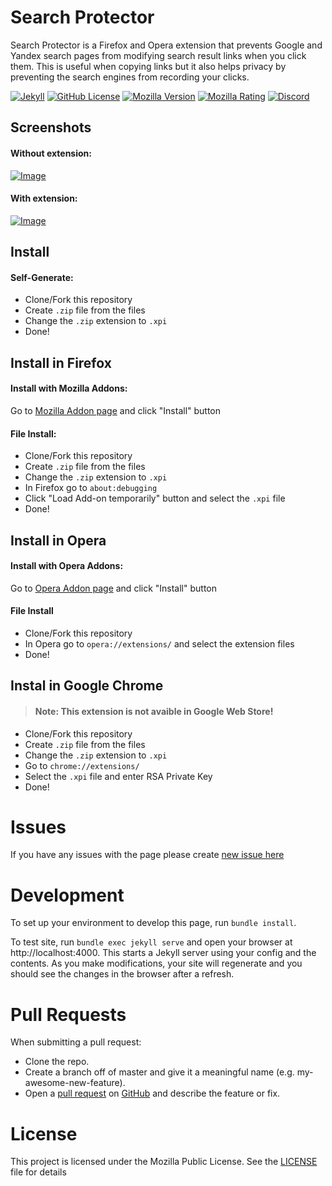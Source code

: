# Search Protector
Search Protector is a Firefox and Opera extension that prevents Google and Yandex search pages from modifying search result links when you click them. This is useful when copying links but it also helps privacy by preventing the search engines from recording your clicks.

[![Jekyll](https://github.com/igorkowalczyk/search-protector/workflows/Jekyll/badge.svg)](https://igorkowalczyk.github.io/search-protector)
[![GitHub License](https://img.shields.io/github/license/igorkowalczyk/search-protector?color=%2334D058&logo=github&logoColor=959DA5&labelColor=24292E)](https://igorkowalczyk.github.io/search-protector)
[![Mozilla Version](https://img.shields.io/amo/v/search-protector?color=%2334D058&logo=firefox&labelColor=24292E)](https://igorkowalczyk.github.io/search-protector/add)
[![Mozilla Rating](https://img.shields.io/amo/stars/search-protector?&logo=firefox&labelColor=24292E)](https://igorkowalczyk.github.io/search-protector/add)
[![Discord](https://img.shields.io/discord/666599184844980224?color=%2334D058&logo=discord&logoColor=7289da&labelColor=24292E)](https://majoexe.herokuapp.com/server)

## Screenshots

#### Without extension:
[![Image](https://igorkowalczyk.github.io/search-protector/lib/readme/without.png)](https://igorkowalczyk.github.io/search-protector/add)

#### With extension:
[![Image](https://igorkowalczyk.github.io/search-protector/lib/readme/with.png)](https://igorkowalczyk.github.io/search-protector/add)



## Install

#### Self-Generate:
 - Clone/Fork this repository
 - Create `.zip` file from the files
 - Change the `.zip` extension to `.xpi`
 - Done!

## Install in Firefox
#### Install with Mozilla Addons:
Go to [Mozilla Addon page](https://addons.mozilla.org/en-US/firefox/addon/search-protector/) and click "Install" button

#### File Install:
 - Clone/Fork this repository
 - Create `.zip` file from the files
 - Change the `.zip` extension to `.xpi`
 - In Firefox go to `about:debugging`
 - Click "Load Add-on temporarily" button and select the `.xpi` file
 - Done!
 
## Install in Opera
#### Install with Opera Addons:
Go to [Opera Addon page](https://addons.opera.com/en/extensions/details/search-protector-protect-your-search) and click "Install" button

#### File Install
 - Clone/Fork this repository
 - In Opera go to `opera://extensions/` and select the extension files
 - Done!


## Instal in Google Chrome
> #### Note: This extension is not avaible in Google Web Store!

 - Clone/Fork this repository
 - Create `.zip` file from the files
 - Change the `.zip` extension to `.xpi`
 - Go to `chrome://extensions/`
 - Select the `.xpi` file and enter RSA Private Key
 - Done!

# Issues
If you have any issues with the page please create [new issue here](https://github.com/igorkowalczyk/search-protector/issues)

# Development
To set up your environment to develop this page, run `bundle install`.

To test site, run `bundle exec jekyll serve` and open your browser at http://localhost:4000. This starts a Jekyll server using your config and the contents. As you make modifications, your site will regenerate and you should see the changes in the browser after a refresh.

# Pull Requests
When submitting a pull request:

- Clone the repo.
- Create a branch off of master and give it a meaningful name (e.g. my-awesome-new-feature).
- Open a [pull request](https://github.com/igorkowalczyk/search-protector/pulls) on [GitHub](https://github.com) and describe the feature or fix.

# License
This project is licensed under the Mozilla Public License. See the [LICENSE](https://github.com/igorkowalczyk/search-protector/blob/master/license.md) file for details
